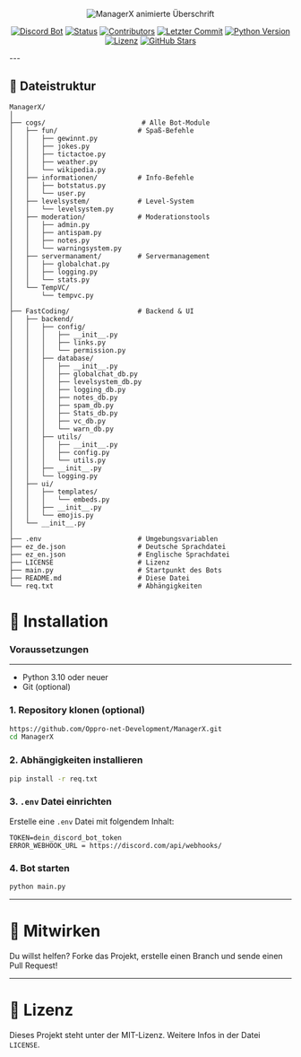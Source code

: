 <p align="center">
  <img src="https://readme-typing-svg.demolab.com?font=Fira+Code&weight=500&pause=1000&color=F75590&center=true&vCenter=true&width=435&lines=Willkommen+bei+ManagerX!;Ein+kostenloser+Discord+Bot!;Moderation%2C+Fun%2C+Logging+und+mehr!" alt="ManagerX animierte Überschrift">
</p>

<p align="center">
  <a href="#"><img src="https://img.shields.io/badge/Discord-Bot-5865F2?style=flat&logo=discord&logoColor=white" alt="Discord Bot"></a>
  <a href="#"><img src="https://img.shields.io/badge/status-Aktiv-brightgreen?style=flat&logo=serverfault" alt="Status"></a>
  <a href="#"><img src="https://img.shields.io/github/contributors/Oppro-net-Development/ManagerX?style=flat" alt="Contributors"></a>
  <a href="#"><img src="https://img.shields.io/github/last-commit/Oppro-net-Development/ManagerX?style=flat" alt="Letzter Commit"></a>
  <a href="https://www.python.org/"><img src="https://img.shields.io/badge/python-3.10%2B-blue?logo=python" alt="Python Version"></a>
  <a href="https://github.com/Oppro-net-Development/ManagerX/blob/main/LICENSE"><img src="https://img.shields.io/github/license/Oppro-net-Development/ManagerX?style=flat-square" alt="Lizenz"></a>
  <a href="https://github.com/Oppro-net-Development/ManagerX/stargazers"><img src="https://img.shields.io/github/stars/Oppro-net-Development/ManagerX?style=flat-square" alt="GitHub Stars"></a>
</p>
---

## 📁 Dateistruktur

```plaintext
ManagerX/
│
├── cogs/                        # Alle Bot-Module
│   ├── fun/                    # Spaß-Befehle
│   │   ├── gewinnt.py
│   │   ├── jokes.py
│   │   ├── tictactoe.py
│   │   ├── weather.py
│   │   └── wikipedia.py
│   ├── informationen/          # Info-Befehle
│   │   ├── botstatus.py
│   │   └── user.py
│   ├── levelsystem/            # Level-System
│   │   └── levelsystem.py
│   ├── moderation/             # Moderationstools
│   │   ├── admin.py
│   │   ├── antispam.py
│   │   ├── notes.py
│   │   └── warningsystem.py
│   ├── servermanament/         # Servermanagement
│   │   ├── globalchat.py
│   │   ├── logging.py
│   │   └── stats.py
│   └── TempVC/
│       └── tempvc.py
│
├── FastCoding/                 # Backend & UI
│   ├── backend/
│   │   ├── config/
│   │   │   ├── __init__.py
│   │   │   ├── links.py
│   │   │   └── permission.py
│   │   ├── database/
│   │   │   ├── __init__.py
│   │   │   ├── globalchat_db.py
│   │   │   ├── levelsystem_db.py
│   │   │   ├── logging_db.py
│   │   │   ├── notes_db.py
│   │   │   ├── spam_db.py
│   │   │   ├── Stats_db.py
│   │   │   ├── vc_db.py
│   │   │   └── warn_db.py
│   │   ├── utils/
│   │   │   ├── __init__.py
│   │   │   ├── config.py
│   │   │   └── utils.py
│   │   ├── __init__.py
│   │   └── logging.py
│   ├── ui/
│   │   ├── templates/
│   │   │   └── embeds.py
│   │   ├── __init__.py
│   │   └── emojis.py
│   └── __init__.py
│
├── .env                        # Umgebungsvariablen
├── ez_de.json                  # Deutsche Sprachdatei
├── ez_en.json                  # Englische Sprachdatei
├── LICENSE                     # Lizenz
├── main.py                     # Startpunkt des Bots
├── README.md                   # Diese Datei
└── req.txt                     # Abhängigkeiten
```

# 🚀 Installation
### Voraussetzungen

---

- Python 3.10 oder neuer
- Git (optional)

### 1. Repository klonen (optional)
```bash
https://github.com/Oppro-net-Development/ManagerX.git
cd ManagerX
```

### 2. Abhängigkeiten installieren
```bash
pip install -r req.txt
```

### 3. ```.env``` Datei einrichten
Erstelle eine ```.env``` Datei mit folgendem Inhalt:
```env
TOKEN=dein_discord_bot_token
ERROR_WEBHOOK_URL = https://discord.com/api/webhooks/
```

### 4. Bot starten
```bash
python main.py
```

---

# 🤝 Mitwirken
Du willst helfen? Forke das Projekt, erstelle einen Branch und sende einen Pull Request!

---

# 📜 Lizenz
Dieses Projekt steht unter der MIT-Lizenz. Weitere Infos in der Datei ```LICENSE```.

